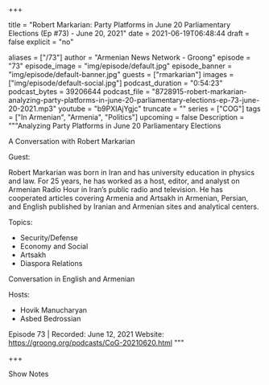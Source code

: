 
+++

title = "Robert Markarian: Party Platforms in June 20 Parliamentary Elections (Ep #73) - June 20, 2021"
date = 2021-06-19T06:48:44
draft = false
explicit = "no"

aliases = ["/73"]
author = "Armenian News Network - Groong"
episode = "73"
episode_image = "img/episode/default.jpg"
episode_banner = "img/episode/default-banner.jpg"
guests = ["rmarkarian"]
images = ["img/episode/default-social.jpg"]
podcast_duration = "0:54:23"
podcast_bytes = 39206644
podcast_file = "8728915-robert-markarian-analyzing-party-platforms-in-june-20-parliamentary-elections-ep-73-june-20-2021.mp3"
youtube = "b9PXIAjYgjc"
truncate = ""
series = ["COG"]
tags = ["In Armenian", "Armenia", "Politics"]
upcoming = false
Description = """Analyzing Party Platforms in June 20 Parliamentary Elections

A Conversation with Robert Markarian

Guest:

Robert Markarian was born in Iran and has university education in physics and law. For 25 years, he has worked as a host, editor, and analyst on Armenian Radio Hour in Iran’s public radio and television. He has cooperated articles covering Armenia and Artsakh in Armenian, Persian, and English published by Iranian and Armenian sites and analytical centers.


Topics:
- Security/Defense
- Economy and Social
- Artsakh
- Diaspora Relations

Conversation in English and Armenian

Hosts:
- Hovik Manucharyan
- Asbed Bedrossian 

Episode 73 | Recorded: June 12, 2021
Website: https://groong.org/podcasts/CoG-20210620.html
"""

+++

Show Notes

